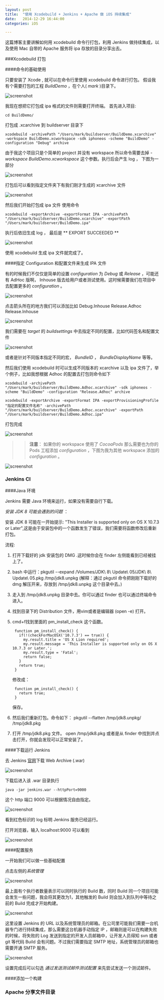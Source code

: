 ```yaml
---
layout: post
title:  "使用 Xcodebuild + Jenkins + Apache 做 iOS 持续集成"
date:   2014-12-29 16:44:00
categories: iOS

---
```


这篇博客主要讲解如何用 xcodebuild 命令行打包，利用 Jenkins 做持续集成，以及使用 Mac 自带的 Apache 服务将 ipa 存放的目录分享出去。

###Xcodebuild 打包


####命令的基础使用

只要安装了 Xcode , 就可以在命令行里使用 xcodebuild 命令进行打包。
假设我有个需要打包的工程 *BuildDemo* ，在个人( *mark* )目录下。

![screenshot](https://raw.github.com/Rannie/Rannie.github.io/master/images/2014122901.png)

我现在想把它打包成 ipa 格式的文件则需要打开终端。
首先进入项目:
	
	cd BuildDemo/

打包成 .xcarchive 到 buildserver 目录下

	xcodebuild -archivePath "/Users/mark/buildserver/BuildDemo.xcarchive" -workspace BuildDemo.xcworkspace -sdk iphoneos -scheme "BuildDemo" -configuration "Debug" archive
	
由于我这个项目只是个简单的 project 并没有 workspace 所以命令需要去掉 *-workspace BuildDemo.xcworkspace* 这个参数。执行后会产生 log ， 下图为一部分

![screenshot](https://raw.github.com/Rannie/Rannie.github.io/master/images/2014122903.png)

打包后可以看到指定文件夹下有我们刚才生成的 xcarchive 文件

![screenshot](https://raw.github.com/Rannie/Rannie.github.io/master/images/2014122904.png)

然后我们开始打包成 ipa 文件
使用命令

	xcodebuild -exportArchive -exportFormat IPA -archivePath "/Users/mark/buildserver/BuildDemo.xcarchive" -exportPath "/Users/mark/buildserver/BuildDemo.ipa"
	
执行后依旧生成 log ， 最后是 \** EXPORT SUCCEEDED **

![screenshot](https://raw.github.com/Rannie/Rannie.github.io/master/images/2014122905.png)

使用 xcodebuild 生成 ipa 文件就完成了。

####指定 Configuration 和配置文件来生成 IPA 文件

有的时候我们不仅仅是简单的设置 *configuration* 为 *Debug* 或 *Release* ，可能还有 AdHoc 版啊， Inhouse 版去给用户或者测试使用。这时候需要我们在项目中去配置更多的 *configuration* 。

![screenshot](https://raw.github.com/Rannie/Rannie.github.io/master/images/2014122906.png)

点击箭头所在的地方我们可以添加比如 Debug.Inhouse Release.Adhoc Release.Inhouse 

![screenshot](https://raw.github.com/Rannie/Rannie.github.io/master/images/2014122907.png)

我们需要在 *target* 的 *buildsettings* 中去指定不同的配置，比如代码签名和配置文件

![screenshot](https://raw.github.com/Rannie/Rannie.github.io/master/images/2014122908.png)

或者是针对不同版本指定不同的宏， *BundleID* ， *BundleDisplayName* 等等。

然后我们使用 xcodebuild 时可以生成不同版本的 xcarchive 以及 ipa 文件了，举个例子，比如我想根据 Adhoc 的配置去打包则命令如下

	xcodebuild -archivePath "/Users/mark/buildserver/BuildDemo.Adhoc.xcarchive" -sdk iphoneos -scheme "BuildDemo" -configuration "Release.Adhoc" archive

	xcodebuild -exportArchive -exportFormat IPA -exportProvisioningProfile "指定的配置文件名称" -archivePath "/Users/mark/buildserver/BuildDemo.Adhoc.xcarchive" -exportPath "/Users/mark/buildserver/BuildDemo.Adhoc.ipa"
	
打包完成

![screenshot](https://raw.github.com/Rannie/Rannie.github.io/master/images/2014122910.png)

>> **注意**： 如果你的 workspace 使用了 *CocoaPods* 那么需要也为你的 Pods 工程添加 *configuration* ，下图为我为其他 workspace 添加的 *configuration* 。

![screenshot](https://raw.github.com/Rannie/Rannie.github.io/master/images/2014123001.png)

### Jenkins CI

####Java 环境

Jenkins 需要 Java 环境来运行，如果没有需要自行下载。

*安装 JDK 8 可能会遇到的问题* ：

安装 JDK 8 可能在一开始提示: "This Installer is supported only on OS X 10.7.3 or Later",这是由于安装包中的一个函数发生了错误，我们需要将函数修改后重新打包。

流程:

1. 打开下载好的 jdk 安装包的 DMG .这时候你会在 finder 左侧能看到已经被挂上了。
2. bash 中运行：pkgutil --expand /Volumes/JDK\ 8\ Update\ 05/JDK\ 8\ Update\ 05.pkg /tmp/jdk8.unpkg (解释：通过 pkgutil 命令把刚刚下载好的 dmg 解压开来，存放到 /tmp/jdk8.unpkg 这个目录中去。)
3. 走入到 /tmp/jdk8.unpkg 目录中去。你可以通过 finder 也可以通过终端命令进入。
4. 找到目录下的 Distribution 文件，用vim或者是编辑器 (open -e) 打开。
5. cmd+f找到里面的 pm_install_check 这个函数。

		function pm_install_check() {
		  if(!(checkForMacOSX('10.7.3') == true)) {
		    my.result.title = 'OS X Lion required';
		    my.result.message = 'This Installer is supported only on OS X 10.7.3 or Later.';
		    my.result.type = 'Fatal';
		    return false;
		  }
		  return true;
		}
	
	修改成：
	
		function pm_install_check() {
		  return true;
		}
		
	保存。

6. 然后我们重新打包。命令如下：
	pkgutil --flatten /tmp/jdk8.unpkg/ /tmp/jdk8.pkg
7. 打开 /tmp/jdk8.pkg 文件。
	open /tmp/jdk8.pkg 或者是从 finder 中找到并点击打开，你就会发现可以正常安装了。
	
####下载运行 Jenkins

去 Jenkins [官网][1]下载 Web Archive (.war)

![screenshot](https://raw.github.com/Rannie/Rannie.github.io/master/images/2014123002.png)

下载后进入该 .war 目录执行 

	java -jar jenkins.war --httpPort=9000
	
这个 http 端口 9000 可以根据情况自由指定。

![screenshot](https://raw.github.com/Rannie/Rannie.github.io/master/images/2014123003.png)

看到红色标识的 log 标明 Jenkins 服务已经运行。

打开浏览器，输入 localhost:9000 可以看到

![screenshot](https://raw.github.com/Rannie/Rannie.github.io/master/images/2014123004.png)


####配置服务

一开始我们可以做一些基础配置

点击左侧的*系统管理*

![screenshot](https://raw.github.com/Rannie/Rannie.github.io/master/images/2014123005.png)

最上面有个执行者数量表示可以同时执行的 Build 数，同时 Build 同一个项目可能会发生一些问题，我会将其更改为1，其他触发的 Build 则会加入到队列中等待之前的 Build 完成才开始构建。

![screenshot](https://raw.github.com/Rannie/Rannie.github.io/master/images/2014123006.png)

这里设置 Jenkins 的 URL 以及系统管理员的邮箱。在公司里可能我们需要一台机器专门进行持续集成，那么需要这台机器手动指定 IP ，邮箱则是可以在构建失败的时候，将失败的 Log 发送到指定的开发人员邮箱中，让开发人员得知 svn 或者 git 等代码 Build 会有问题。不过我们需要指定 SMTP 地址，系统管理员的邮箱也需要开通 SMTP 服务。

![screenshot](https://raw.github.com/Rannie/Rannie.github.io/master/images/2014123007.png)

设置完成后可以勾选 *通过发送测试邮件测试配置* 来先尝试发送一个测试邮件。

####添加一个构建



### Apache 分享文件目录



















[1]:http://jenkins-ci.org/

